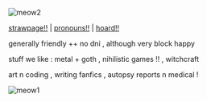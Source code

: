![meow2](https://github.com/user-attachments/assets/652e8042-ff2b-4475-850c-39768c1bb9f3)

[strawpage!!](https://rottencom.straw.page)  |  [pronouns!!](pronouns.cc/@slashatsasha)  |  [hoard!!](https://rentry.co/goretoys)

generally friendly  ++  no dni  ,  although very block happy

stuff we like :  metal + goth ,  nihilistic games !! , witchcraft

art n coding ,  writing fanfics ,  autopsy reports n medical !


![meow1](https://github.com/user-attachments/assets/e9576f35-bfa4-474e-af5d-47a9b3585b6b)
